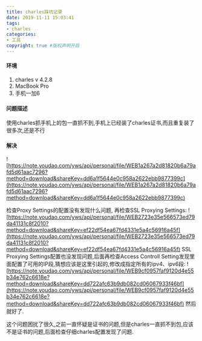 ```yaml
---
title: charles踩坑记录
date: 2019-11-11 15:03:41
tags:
- charles
categories:
- 工具   
copyright: true #版权声明开启       
---
```

#### 环境
1. charles v 4.2.8
2. MacBook Pro 
3. 手机一加6

#### 问题描述
使用charles抓手机上的包一直抓不到,手机上已经装了charles证书,而且重复装了很多次,还是不行

#### 解决

![https://note.youdao.com/yws/api/personal/file/WEB1a267a2d81820b6a79afd5d61aac7296?method=download&shareKey=dd6a1f5644e0c958a2622ebb9877399c](https://note.youdao.com/yws/api/personal/file/WEB1a267a2d81820b6a79afd5d61aac7296?method=download&shareKey=dd6a1f5644e0c958a2622ebb9877399c)

检查Proxy Settings的配置没有发现什么问题,
再检查SSL Proxying Settings:
![https://note.youdao.com/yws/api/personal/file/WEB2723e35e566573ed79da41131c8f2010?method=download&shareKey=ef22df54ea67fd4331e5a4c56916a45f](https://note.youdao.com/yws/api/personal/file/WEB2723e35e566573ed79da41131c8f2010?method=download&shareKey=ef22df54ea67fd4331e5a4c56916a45f)
SSL Proxying Settings配置也没发现问题,后面再检查Access Controll Setting发现里面配置了可用的IP段,猜想应该是这里引起的,修改成指定所有的ipv4、ipv6段:
![https://note.youdao.com/yws/api/personal/file/WEB9cf0957faf9120d4e55b34e762c6618e?method=download&shareKey=dd722afc63b9db082cd06067933f46bf](https://note.youdao.com/yws/api/personal/file/WEB9cf0957faf9120d4e55b34e762c6618e?method=download&shareKey=dd722afc63b9db082cd06067933f46bf)
然后就好了.

这个问题困扰了很久,之前一直怀疑是证书的问题,但是charles一直抓不到包,应该不是证书的问题,后面检查仔细charles配置发现了问题.
